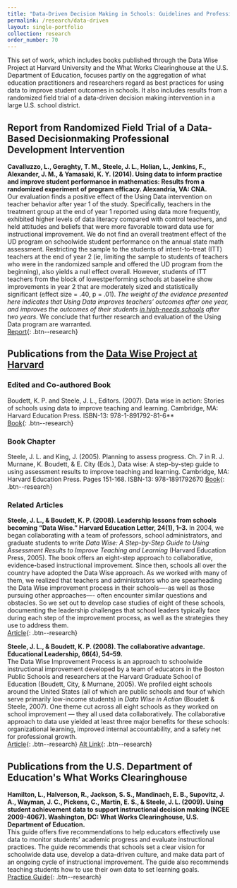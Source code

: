 ```yaml
---
title: "Data-Driven Decision Making in Schools: Guidelines and Professional Development Effects"
permalink: /research/data-driven
layout: single-portfolio
collection: research
order_number: 70
---
```


This set of work, which includes books published through the Data Wise Project at Harvard University
and the What Works Clearinghouse at the U.S. Department of Education,  focuses partly on the aggregation 
of what education practitioners and researchers regard as best practices for using data to improve student 
outcomes in schools. It also includes results from a randomized field trial of a data-driven 
decision making intervention in a large U.S. school district.

## Report from Randomized Field Trial of a Data-Based Decisionmaking Professional Development Intervention
**Cavalluzzo, L., Geraghty, T. M., Steele, J. L., Holian, L., Jenkins, F., Alexander, J. M., & Yamasaki, K. Y. (2014). 
Using data to inform practice and improve student performance in mathematics: Results from a randomized experiment of program efficacy. 
Alexandria, VA: CNA.**  
Our evaluation finds a positive effect of the Using Data intervention on teacher behavior after year 1 of the study. Specifically, teachers in
the treatment group at the end of year 1 reported using data more frequently, exhibited higher levels of data literacy compared with
control teachers, and held attitudes and beliefs that were more favorable toward data use for instructional improvement.
We do not find an overall treatment effect of the UD program on schoolwide student performance on the annual state math
assessment. Restricting the sample to the students of intent-to-treat (ITT) teachers at the end of year 2 (ie, limiting the sample to
students of teachers who were in the randomized sample and offered the UD program from the beginning), also yields a null effect overall.
However, students of ITT teachers from the block of lowestperforming schools at baseline show improvements in year 2 that are
moderately sized and statistically significant (effect size = .40, p = .01). *The weight of the evidence presented here indicates that Using Data
improves teachers’ outcomes after one year, and improves the outcomes of their students <u>in high-needs schools</u> after two years.* We
conclude that further research and evaluation of the Using Data program are warranted.  
[Report](https://files.eric.ed.gov/fulltext/ED555557.pdf){: .btn--research}

## Publications from the [Data Wise Project at Harvard](https://datawise.gse.harvard.edu/)

### Edited and Co-authored Book  
Boudett, K. P. and Steele, J. L., Editors. (2007). Data wise in action: Stories of schools using data to improve teaching and learning. Cambridge, MA: Harvard Education Press. ISBN-13: 978-1-891792-81-6**  
[Book](https://www.amazon.com/Data-Wise-Action-Teaching-Learning/dp/1891792806){: .btn--research} 

### Book Chapter  
Steele, J. L. and King, J. (2005). Planning to assess progress. Ch. 7 in R. J. Murnane, K. Boudett, & E. City (Eds.), Data wise: A step-by-step guide to using assessment results to improve teaching and learning. Cambridge, MA: Harvard Education Press. Pages 151-168. ISBN-13: 978-1891792670
[Book](https://www.amazon.com/Data-Revised-Expanded-Step-Step/dp/161250521X/ref=pd_lpo_1?pd_rd_i=161250521X&psc=1){: .btn--research} 

### Related Articles  
**Steele, J. L., & Boudett, K. P. (2008). Leadership lessons from schools becoming “Data Wise.” Harvard Education Letter, 24(1), 1–3.** 
In 2004, we began collaborating with a team of professors, school administrators, and graduate students to write
*Data Wise: A Step-by-Step Guide to Using Assessment Results to Improve Teaching and Learning* (Harvard Education Press, 2005). 
The book offers an eight-step approach to collaborative, evidence-based instructional improvement. Since then, schools all over the country have
adopted the Data Wise approach. As we worked with many of them, we realized that teachers and administrators who
are spearheading the Data Wise improvement process in their schools—-as well as those pursuing other approaches—-
often encounter similar questions and obstacles. So we set out to develop case studies of eight of these schools, 
documenting the leadership challenges that school leaders typically face during each step of the improvement process, 
as well as the strategies they use to address them.  
[Article](https://www.hepg.org/HEPG/Media/Documents/hel_datawiseinaction.pdf){: .btn--research}

**Steele, J. L., & Boudett, K. P. (2008). The collaborative advantage. Educational Leadership, 66(4), 54–59.**  
The Data Wise Improvement Process is an approach to schoolwide instructional improvement developed by a team of educators in the Boston Public Schools 
and researchers at the Harvard Graduate School of Education (Boudett, City, & Murnane, 2005). We profiled eight schools around the United States 
(all of which are public schools and four of which serve primarily low-income students) in *Data Wise in Action* (Boudett & Steele, 2007).
One theme cut across all eight schools as they worked on school improvement — they all used data collaboratively. The collaborative approach to 
data use yielded at least three major benefits for these schools: organizational learning, improved internal 
accountability, and a safety net for professional growth.  
[Article](http://citeseerx.ist.psu.edu/viewdoc/download?doi=10.1.1.1078.3008&rep=rep1&type=pdf){: .btn--research} 
[Alt Link](https://www.ascd.org/el/articles/the-collaborative-advantage){: .btn--research} 

## Publications from the U.S. Department of Education's What Works Clearinghouse  
**Hamilton, L., Halverson, R., Jackson, S. S., Mandinach, E. B., Supovitz, J. A., Wayman, J. C., Pickens, C., Martin, E. S., & Steele, J. L. (2009). 
Using student achievement data to support instructional decision making (NCEE 2009-4067). 
Washington, DC: What Works Clearinghouse, U.S. Department of Education.**  
This guide offers five recommendations to help educators effectively use data to monitor students’ academic progress and evaluate instructional practices. The guide recommends that schools set a clear vision for schoolwide data use, develop a data-driven culture, and make data part of an ongoing cycle of instructional improvement. The guide also recommends teaching students how to use their own data to set learning goals.  
[Practice Guide](https://ies.ed.gov/ncee/wwc/practiceguide/12){: .btn--research} 

